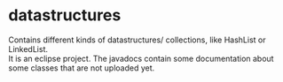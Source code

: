 # datastructures
Contains different kinds of datastructures/ collections, like HashList or LinkedList.<br />
It is an eclipse project.
The javadocs contain some documentation about some classes that are not uploaded yet.
